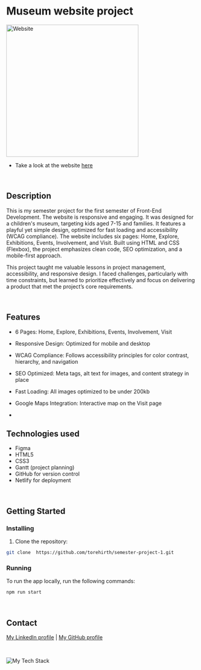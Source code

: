 # Museum website project

<p align="left"><img height="350px" src="https://github.com/user-attachments/assets/68e93254-b5e4-48ac-8c5c-0c70d74f47c1" alt="Website" /></p>

* Take a look at the website [here](https://tmh-semester-project-1.netlify.app/)

</br>

## Description
This is my semester project for the first semester of Front-End Development.
The website is responsive and engaging. It was designed for a children's museum, targeting kids aged 7-15 and families. It features a playful yet simple design, optimized for fast loading and accessibility (WCAG compliance). The website includes six pages: Home, Explore, Exhibitions, Events, Involvement, and Visit. Built using HTML and CSS (Flexbox), the project emphasizes clean code, SEO optimization, and a mobile-first approach.

This project taught me valuable lessons in project management, accessibility, and responsive design. I faced challenges, particularly with time constraints, but learned to prioritize effectively and focus on delivering a product that met the project’s core requirements.

</br>

## Features
- 6 Pages: Home, Explore, Exhibitions, Events, Involvement, Visit
- Responsive Design: Optimized for mobile and desktop
- WCAG Compliance: Follows accessibility principles for color contrast, hierarchy, and navigation
- SEO Optimized: Meta tags, alt text for images, and content strategy in place
- Fast Loading: All images optimized to be under 200kb
- Google Maps Integration: Interactive map on the Visit page

- </br>

## Technologies used
- Figma
- HTML5
- CSS3 
- Gantt (project planning)
- GitHub for version control
- Netlify for deployment

</br>

## Getting Started

### Installing

1. Clone the repository:

```bash
git clone  https://github.com/torehirth/semester-project-1.git
```

### Running

To run the app locally, run the following commands:

```bash
npm run start
```

</br>

## Contact

[My LinkedIn profile](https://www.linkedin.com/in/torehirth) | [My GitHub profile](https://github.com/Torehirth)

</br>

<p align="left" ><img src="https://github-readme-tech-stack.vercel.app/api/cards?lineCount=1&width=520&bg=%230D1117&badge=%23161B22&border=%2321262D&titleColor=%2358A6FF&line1=git%2CGit%2C40F8FF%3Bgithub%2CGitHub%2C40F8FF%3Bvisualstudiocode%2CVS+Code%2C40F8FF%3Bfigma%2CFigma%2C40F8FF%3Bhtml5%2CHTML%2C40F8FF%3Bcss3%2CCSS" alt="My Tech Stack" /> </p>

